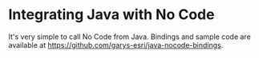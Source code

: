 # Integrating Java with No Code

It's very simple to call No Code from Java. Bindings and sample code are available at https://github.com/garys-esri/java-nocode-bindings.
